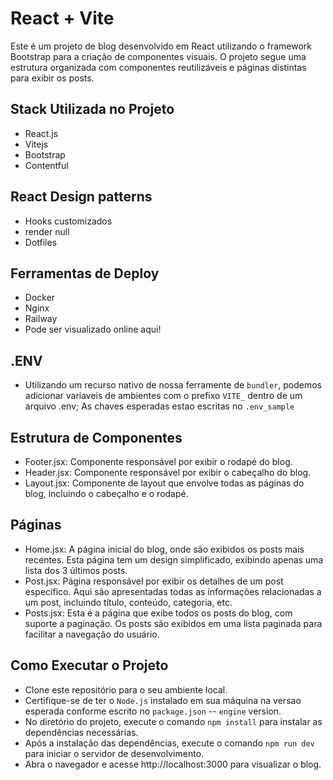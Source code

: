 # React + Vite

Este é um projeto de blog desenvolvido em React utilizando o framework Bootstrap
para a criação de componentes visuais. O projeto segue uma estrutura organizada
com componentes reutilizáveis e páginas distintas para exibir os posts.

## Stack Utilizada no Projeto
- React.js
- Vitejs
- Bootstrap
- Contentful

## React Design patterns
- Hooks customizados
- render null
- Dotfiles

## Ferramentas de Deploy
- Docker
- Nginx
- Railway
- Pode ser visualizado online aqui!

## .ENV
- Utilizando um recurso nativo de nossa ferramente de `bundler`, podemos
adicionar variaveis de ambientes com o prefixo `VITE_` dentro de um arquivo
.env; As chaves esperadas estao escritas no `.env_sample`

## Estrutura de Componentes
* Footer.jsx: Componente responsável por exibir o rodapé do blog.
* Header.jsx: Componente responsável por exibir o cabeçalho do blog.
* Layout.jsx: Componente de layout que envolve todas as páginas do blog, incluindo o cabeçalho e o rodapé.

## Páginas
* Home.jsx: A página inicial do blog, onde são exibidos os posts mais recentes. Esta página tem um design simplificado, exibindo apenas uma lista dos 3 últimos posts.
* Post.jsx: Página responsável por exibir os detalhes de um post específico. Aqui são apresentadas todas as informações relacionadas a um post, incluindo título, conteúdo, categoria, etc.
* Posts.jsx: Esta é a página que exibe todos os posts do blog, com suporte a paginação. Os posts são exibidos em uma lista paginada para facilitar a navegação do usuário.

## Como Executar o Projeto
* Clone este repositório para o seu ambiente local.
* Certifique-se de ter o `Node.js` instalado em sua máquina na versao esperada
conforme escrito no `package.json` --  `engine` version.
* No diretório do projeto, execute o comando `npm install` para instalar as dependências necessárias.
* Após a instalação das dependências, execute o comando `npm run dev` para iniciar o servidor de desenvolvimento.
* Abra o navegador e acesse http://localhost:3000 para visualizar o blog.
